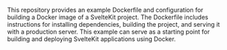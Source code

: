 This repository provides an example Dockerfile and configuration for building a Docker image of a SvelteKit project. The Dockerfile includes instructions for installing dependencies, building the project, and serving it with a production server. This example can serve as a starting point for building and deploying SvelteKit applications using Docker.
